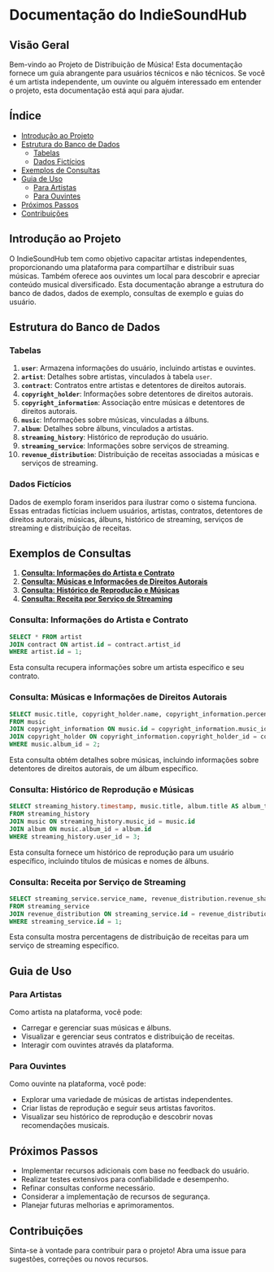 # Documentação do  IndieSoundHub

## Visão Geral

Bem-vindo ao Projeto de Distribuição de Música! Esta documentação fornece um guia abrangente para usuários técnicos e não técnicos. Se você é um artista independente, um ouvinte ou alguém interessado em entender o projeto, esta documentação está aqui para ajudar.

## Índice

- [Introdução ao Projeto](#introdução-ao-projeto)
- [Estrutura do Banco de Dados](#estrutura-do-banco-de-dados)
  - [Tabelas](#tabelas)
  - [Dados Fictícios](#dados-fictícios)
- [Exemplos de Consultas](#exemplos-de-consultas)
- [Guia de Uso](#guia-de-uso)
  - [Para Artistas](#para-artistas)
  - [Para Ouvintes](#para-ouvintes)
- [Próximos Passos](#próximos-passos)
- [Contribuições](#contribuições)

## Introdução ao Projeto

O  IndieSoundHub tem como objetivo capacitar artistas independentes, proporcionando uma plataforma para compartilhar e distribuir suas músicas. Também oferece aos ouvintes um local para descobrir e apreciar conteúdo musical diversificado. Esta documentação abrange a estrutura do banco de dados, dados de exemplo, consultas de exemplo e guias do usuário.

## Estrutura do Banco de Dados

### Tabelas

1. **`user`**: Armazena informações do usuário, incluindo artistas e ouvintes.
2. **`artist`**: Detalhes sobre artistas, vinculados à tabela `user`.
3. **`contract`**: Contratos entre artistas e detentores de direitos autorais.
4. **`copyright_holder`**: Informações sobre detentores de direitos autorais.
5. **`copyright_information`**: Associação entre músicas e detentores de direitos autorais.
6. **`music`**: Informações sobre músicas, vinculadas a álbuns.
7. **`album`**: Detalhes sobre álbuns, vinculados a artistas.
8. **`streaming_history`**: Histórico de reprodução do usuário.
9. **`streaming_service`**: Informações sobre serviços de streaming.
10. **`revenue_distribution`**: Distribuição de receitas associadas a músicas e serviços de streaming.

### Dados Fictícios

Dados de exemplo foram inseridos para ilustrar como o sistema funciona. Essas entradas fictícias incluem usuários, artistas, contratos, detentores de direitos autorais, músicas, álbuns, histórico de streaming, serviços de streaming e distribuição de receitas.

## Exemplos de Consultas

1. **[Consulta: Informações do Artista e Contrato](#consulta-informações-do-artista-e-contrato)**
2. **[Consulta: Músicas e Informações de Direitos Autorais](#consulta-músicas-e-informações-de-direitos-autorais)**
3. **[Consulta: Histórico de Reprodução e Músicas](#consulta-histórico-de-reprodução-e-músicas)**
4. **[Consulta: Receita por Serviço de Streaming](#consulta-receita-por-serviço-de-streaming)**

### Consulta: Informações do Artista e Contrato

```sql
SELECT * FROM artist
JOIN contract ON artist.id = contract.artist_id
WHERE artist.id = 1;
```

Esta consulta recupera informações sobre um artista específico e seu contrato.

### Consulta: Músicas e Informações de Direitos Autorais

```sql
SELECT music.title, copyright_holder.name, copyright_information.percentage
FROM music
JOIN copyright_information ON music.id = copyright_information.music_id
JOIN copyright_holder ON copyright_information.copyright_holder_id = copyright_holder.id
WHERE music.album_id = 2;
```

Esta consulta obtém detalhes sobre músicas, incluindo informações sobre detentores de direitos autorais, de um álbum específico.

### Consulta: Histórico de Reprodução e Músicas

```sql
SELECT streaming_history.timestamp, music.title, album.title AS album_title
FROM streaming_history
JOIN music ON streaming_history.music_id = music.id
JOIN album ON music.album_id = album.id
WHERE streaming_history.user_id = 3;
```

Esta consulta fornece um histórico de reprodução para um usuário específico, incluindo títulos de músicas e nomes de álbuns.

### Consulta: Receita por Serviço de Streaming

```sql
SELECT streaming_service.service_name, revenue_distribution.revenue_share_percentage
FROM streaming_service
JOIN revenue_distribution ON streaming_service.id = revenue_distribution.streaming_service_id
WHERE streaming_service.id = 1;
```

Esta consulta mostra percentagens de distribuição de receitas para um serviço de streaming específico.

## Guia de Uso

### Para Artistas

Como artista na plataforma, você pode:
- Carregar e gerenciar suas músicas e álbuns.
- Visualizar e gerenciar seus contratos e distribuição de receitas.
- Interagir com ouvintes através da plataforma.

### Para Ouvintes

Como ouvinte na plataforma, você pode:
- Explorar uma variedade de músicas de artistas independentes.
- Criar listas de reprodução e seguir seus artistas favoritos.
- Visualizar seu histórico de reprodução e descobrir novas recomendações musicais.

## Próximos Passos

- Implementar recursos adicionais com base no feedback do usuário.
- Realizar testes extensivos para confiabilidade e desempenho.
- Refinar consultas conforme necessário.
- Considerar a implementação de recursos de segurança.
- Planejar futuras melhorias e aprimoramentos.

## Contribuições

Sinta-se à vontade para contribuir para o projeto! Abra uma issue para sugestões, correções ou novos recursos.
